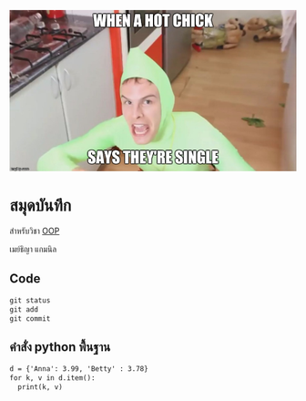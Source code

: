 ![download banner](./banner.jpg)

# สมุดบันทึก

สำหรับวิชา [OOP](https://github.com/maythiya.github.io)

เมย์ธิญา แกมนิล

## Code

```
git status
git add
git commit
```

## คำสั่ง python พื้นฐาน

```
d = {'Anna': 3.99, 'Betty' : 3.78}
for k, v in d.item():
  print(k, v)
```
